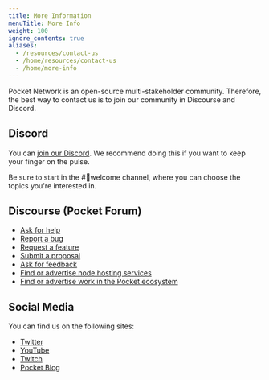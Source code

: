 ```yaml
---
title: More Information
menuTitle: More Info
weight: 100
ignore_contents: true
aliases:
  - /resources/contact-us
  - /home/resources/contact-us
  - /home/more-info
---
```



Pocket Network is an open-source multi-stakeholder community. Therefore, the best way to contact us is to join our community in Discourse and Discord.

## Discord

You can [join our Discord](https://discord.gg/pokt). We recommend doing this if you want to keep your finger on the pulse.

Be sure to start in the #👋welcome channel, where you can choose the topics you're interested in.

## Discourse (Pocket Forum)

* [Ask for help](https://forum.pokt.network/c/help/support-requests/54)
* [Report a bug](https://forum.pokt.network/c/help/bug-reports/69)
* [Request a feature](https://forum.pokt.network/c/needs/feature-requests/39)
* [Submit a proposal](https://forum.pokt.network/c/governance/9)
* [Ask for feedback](https://forum.pokt.network/c/help/feedback-requests/55)
* [Find or advertise node hosting services](https://forum.pokt.network/c/marketplace/node-hosting-services/58)
* [Find or advertise work in the Pocket ecosystem](https://forum.pokt.network/c/marketplace/contributors-for-hire/59)

## Social Media

You can find us on the following sites:

* [Twitter](https://twitter.com/poktnetwork)
* [YouTube](https://www.youtube.com/pocketnetwork)
* [Twitch](https://twitch.tv/poktnetwork)
* [Pocket Blog](https://www.blog.pokt.network)
